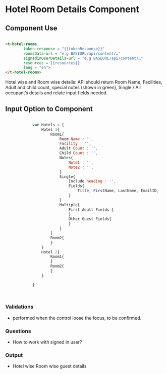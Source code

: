 

# Hotel Room Details Component


## Component Use

``` html

<t-hotel-rooms
    	token-response = "{{tokenResponse}}"
		roomsData-url = "e.g BASEURL/api/content/…" 
		signedinUserDetails-url = "e.g BASEURL/api/content/…"
		resources = {{resources}} 
		lang = "en">
</t-hotel-rooms>


```
Hotel wise and Room wise details: API should return  Room Name, Facilities, Adult and child count, special notes (shown in green), Single / All occupant’s details and relate input fields needed.

## Input Option to Component

```javascript

			var Hotels = {
				Hotel 1{
					Room1{
						Room Name : '',
						Facility : '',
						Adult Count : '',
						Child Count : '',
						Notes{
							Note1 : '',
							Note2 : '',
						}
						Single{
							Include heading : '',
							Fields{
								Title, FirstName, LastName, EmailID,
							}
						}
						Multiple{
							First Adult Fields {
							}
							Other Guest Fields{
							}
						}
					}	
					Room2{
					}
				}					
				Hotel 2{
					Room1{
					}
					Room2{
					}
				}

			}

		
```

### Validations 
- performed when the control loose the focus, to be confirmed.

### Questions
- How to work with signed in user?

### Output
-  Hotel wise Room wise guest details
